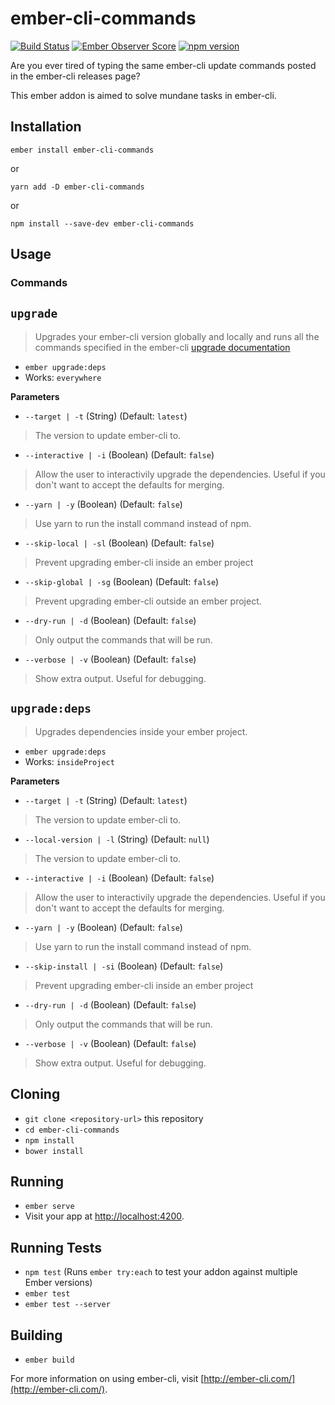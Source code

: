 # ember-cli-commands

[![Build Status](https://travis-ci.org/seawatts/ember-cli-commands.svg?branch=master)](https://travis-ci.org/seawatts/ember-cli-commands)
[![Ember Observer Score](https://emberobserver.com/badges/ember-cli-commands.svg)](https://emberobserver.com/addons/ember-cli-commands)
[![npm version](https://badge.fury.io/js/ember-cli-commands.svg)](https://badge.fury.io/js/ember-cli-commands)

Are you ever tired of typing the same ember-cli update commands posted in the ember-cli releases page?

This ember addon is aimed to solve mundane tasks in ember-cli.

## Installation

`ember install ember-cli-commands`

or

`yarn add -D ember-cli-commands`

or

`npm install --save-dev ember-cli-commands`

## Usage

### Commands

`upgrade`
--------

> Upgrades your ember-cli version globally and locally and runs all the commands specified in the ember-cli [upgrade documentation](https://ember-cli.com/user-guide/#upgrading)

* `ember upgrade:deps`
* Works: `everywhere`

**Parameters**

* `--target | -t` (String) (Default: `latest`)
> The version to update ember-cli to.

* `--interactive | -i` (Boolean) (Default: `false`)
> Allow the user to interactivily upgrade the dependencies. Useful if you don't want to accept the defaults for merging.

* `--yarn | -y` (Boolean) (Default: `false`)
> Use yarn to run the install command instead of npm.

* `--skip-local | -sl` (Boolean) (Default: `false`)
> Prevent upgrading ember-cli inside an ember project

* `--skip-global | -sg` (Boolean) (Default: `false`)
> Prevent upgrading ember-cli outside an ember project.

* `--dry-run | -d` (Boolean) (Default: `false`)
> Only output the commands that will be run.

* `--verbose | -v` (Boolean) (Default: `false`)
> Show extra output. Useful for debugging.

`upgrade:deps`
--------

> Upgrades dependencies inside your ember project.

* `ember upgrade:deps`
* Works: `insideProject`

**Parameters**

* `--target | -t` (String) (Default: `latest`)
> The version to update ember-cli to.

* `--local-version | -l` (String) (Default: `null`)
> The version to update ember-cli to.

* `--interactive | -i` (Boolean) (Default: `false`)
> Allow the user to interactivily upgrade the dependencies. Useful if you don't want to accept the defaults for merging.

* `--yarn | -y` (Boolean) (Default: `false`)
> Use yarn to run the install command instead of npm.

* `--skip-install | -si` (Boolean) (Default: `false`)
> Prevent upgrading ember-cli inside an ember project

* `--dry-run | -d` (Boolean) (Default: `false`)
> Only output the commands that will be run.

* `--verbose | -v` (Boolean) (Default: `false`)
> Show extra output. Useful for debugging.

## Cloning

* `git clone <repository-url>` this repository
* `cd ember-cli-commands`
* `npm install`
* `bower install`

## Running

* `ember serve`
* Visit your app at [http://localhost:4200](http://localhost:4200).

## Running Tests

* `npm test` (Runs `ember try:each` to test your addon against multiple Ember versions)
* `ember test`
* `ember test --server`

## Building

* `ember build`

For more information on using ember-cli, visit [http://ember-cli.com/](http://ember-cli.com/).
